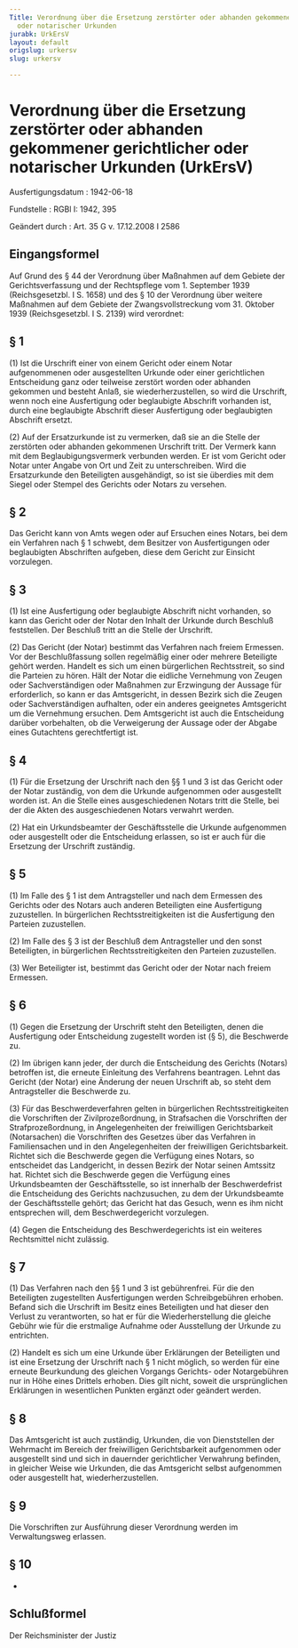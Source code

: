 ```yaml
---
Title: Verordnung über die Ersetzung zerstörter oder abhanden gekommener gerichtlicher
  oder notarischer Urkunden
jurabk: UrkErsV
layout: default
origslug: urkersv
slug: urkersv

---
```


# Verordnung über die Ersetzung zerstörter oder abhanden gekommener gerichtlicher oder notarischer Urkunden (UrkErsV)

Ausfertigungsdatum
:   1942-06-18

Fundstelle
:   RGBl I: 1942, 395

Geändert durch
:   Art. 35 G v. 17.12.2008 I 2586



## Eingangsformel

Auf Grund des § 44 der Verordnung über Maßnahmen auf dem Gebiete der Gerichtsverfassung und der Rechtspflege vom 1. September 1939 (Reichsgesetzbl. I S. 1658) und des § 10 der Verordnung über weitere Maßnahmen auf dem Gebiete der Zwangsvollstreckung vom 31. Oktober 1939 (Reichsgesetzbl. I S. 2139) wird verordnet:


## § 1

(1) Ist die Urschrift einer von einem Gericht oder einem Notar aufgenommenen oder ausgestellten Urkunde oder einer gerichtlichen Entscheidung ganz oder teilweise zerstört worden oder abhanden gekommen und besteht Anlaß, sie wiederherzustellen, so wird die Urschrift, wenn noch eine Ausfertigung oder beglaubigte Abschrift vorhanden ist, durch eine beglaubigte Abschrift dieser Ausfertigung oder beglaubigten Abschrift ersetzt.

(2) Auf der Ersatzurkunde ist zu vermerken, daß sie an die Stelle der zerstörten oder abhanden gekommenen Urschrift tritt. Der Vermerk kann mit dem Beglaubigungsvermerk verbunden werden. Er ist vom Gericht oder Notar unter Angabe von Ort und Zeit zu unterschreiben. Wird die Ersatzurkunde den Beteiligten ausgehändigt, so ist sie überdies mit dem Siegel oder Stempel des Gerichts oder Notars zu versehen.


## § 2

Das Gericht kann von Amts wegen oder auf Ersuchen eines Notars, bei dem ein Verfahren nach § 1 schwebt, dem Besitzer von Ausfertigungen oder beglaubigten Abschriften aufgeben, diese dem Gericht zur Einsicht vorzulegen.


## § 3

(1) Ist eine Ausfertigung oder beglaubigte Abschrift nicht vorhanden, so kann das Gericht oder der Notar den Inhalt der Urkunde durch Beschluß feststellen. Der Beschluß tritt an die Stelle der Urschrift.

(2) Das Gericht (der Notar) bestimmt das Verfahren nach freiem Ermessen. Vor der Beschlußfassung sollen regelmäßig einer oder mehrere Beteiligte gehört werden. Handelt es sich um einen bürgerlichen Rechtsstreit, so sind die Parteien zu hören. Hält der Notar die eidliche Vernehmung von Zeugen oder Sachverständigen oder Maßnahmen zur Erzwingung der Aussage für erforderlich, so kann er das Amtsgericht, in dessen Bezirk sich die Zeugen oder Sachverständigen aufhalten, oder ein anderes geeignetes Amtsgericht um die Vernehmung ersuchen. Dem Amtsgericht ist auch die Entscheidung darüber vorbehalten, ob die Verweigerung der Aussage oder der Abgabe eines Gutachtens gerechtfertigt ist.


## § 4

(1) Für die Ersetzung der Urschrift nach den §§ 1 und 3 ist das Gericht oder der Notar zuständig, von dem die Urkunde aufgenommen oder ausgestellt worden ist. An die Stelle eines ausgeschiedenen Notars tritt die Stelle, bei der die Akten des ausgeschiedenen Notars verwahrt werden.

(2) Hat ein Urkundsbeamter der Geschäftsstelle die Urkunde aufgenommen oder ausgestellt oder die Entscheidung erlassen, so ist er auch für die Ersetzung der Urschrift zuständig.


## § 5

(1) Im Falle des § 1 ist dem Antragsteller und nach dem Ermessen des Gerichts oder des Notars auch anderen Beteiligten eine Ausfertigung zuzustellen. In bürgerlichen Rechtsstreitigkeiten ist die Ausfertigung den Parteien zuzustellen.

(2) Im Falle des § 3 ist der Beschluß dem Antragsteller und den sonst Beteiligten, in bürgerlichen Rechtsstreitigkeiten den Parteien zuzustellen.

(3) Wer Beteiligter ist, bestimmt das Gericht oder der Notar nach freiem Ermessen.


## § 6

(1) Gegen die Ersetzung der Urschrift steht den Beteiligten, denen die Ausfertigung oder Entscheidung zugestellt worden ist (§ 5), die Beschwerde zu.

(2) Im übrigen kann jeder, der durch die Entscheidung des Gerichts (Notars) betroffen ist, die erneute Einleitung des Verfahrens beantragen. Lehnt das Gericht (der Notar) eine Änderung der neuen Urschrift ab, so steht dem Antragsteller die Beschwerde zu.

(3) Für das Beschwerdeverfahren gelten in bürgerlichen Rechtsstreitigkeiten die Vorschriften der Zivilprozeßordnung, in Strafsachen die Vorschriften der Strafprozeßordnung, in Angelegenheiten der freiwilligen Gerichtsbarkeit (Notarsachen) die Vorschriften des Gesetzes über das Verfahren in Familiensachen und in den Angelegenheiten der freiwilligen Gerichtsbarkeit. Richtet sich die Beschwerde gegen die Verfügung eines Notars, so entscheidet das Landgericht, in dessen Bezirk der Notar seinen Amtssitz hat. Richtet sich die Beschwerde gegen die Verfügung eines Urkundsbeamten der Geschäftsstelle, so ist innerhalb der Beschwerdefrist die Entscheidung des Gerichts nachzusuchen, zu dem der Urkundsbeamte der Geschäftsstelle gehört; das Gericht hat das Gesuch, wenn es ihm nicht entsprechen will, dem Beschwerdegericht vorzulegen.

(4) Gegen die Entscheidung des Beschwerdegerichts ist ein weiteres Rechtsmittel nicht zulässig.


## § 7

(1) Das Verfahren nach den §§ 1 und 3 ist gebührenfrei. Für die den Beteiligten zugestellten Ausfertigungen werden Schreibgebühren erhoben. Befand sich die Urschrift im Besitz eines Beteiligten und hat dieser den Verlust zu verantworten, so hat er für die Wiederherstellung die gleiche Gebühr wie für die erstmalige Aufnahme oder Ausstellung der Urkunde zu entrichten.

(2) Handelt es sich um eine Urkunde über Erklärungen der Beteiligten und ist eine Ersetzung der Urschrift nach § 1 nicht möglich, so werden für eine erneute Beurkundung des gleichen Vorgangs Gerichts- oder Notargebühren nur in Höhe eines Drittels erhoben. Dies gilt nicht, soweit die ursprünglichen Erklärungen in wesentlichen Punkten ergänzt oder geändert werden.


## § 8

Das Amtsgericht ist auch zuständig, Urkunden, die von Dienststellen der Wehrmacht im Bereich der freiwilligen Gerichtsbarkeit aufgenommen oder ausgestellt sind und sich in dauernder gerichtlicher Verwahrung befinden, in gleicher Weise wie Urkunden, die das Amtsgericht selbst aufgenommen oder ausgestellt hat, wiederherzustellen.


## § 9

Die Vorschriften zur Ausführung dieser Verordnung werden im Verwaltungsweg erlassen.


## § 10

-


## Schlußformel

Der Reichsminister der Justiz


